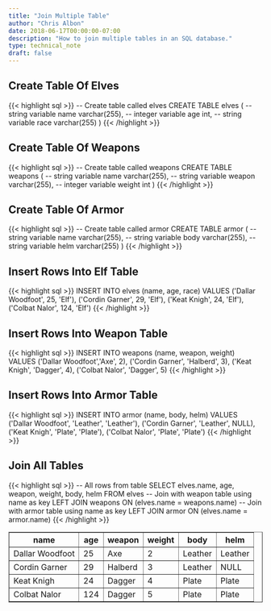 ```yaml
---
title: "Join Multiple Table"
author: "Chris Albon"
date: 2018-06-17T00:00:00-07:00
description: "How to join multiple tables in an SQL database."
type: technical_note
draft: false
---
```


## Create Table Of Elves

{{< highlight sql >}}
-- Create table called elves
CREATE TABLE elves (
    -- string variable
    name varchar(255),
    -- integer variable
    age int,
    -- string variable
    race varchar(255)
)
{{< /highlight >}}

## Create Table Of Weapons

{{< highlight sql >}}
-- Create table called weapons
CREATE TABLE weapons (
    -- string variable
    name varchar(255),
    -- string variable
    weapon varchar(255),
    -- integer variable
    weight int
)
{{< /highlight >}}

## Create Table Of Armor

{{< highlight sql >}}
-- Create table called armor
CREATE TABLE armor (
    -- string variable
    name varchar(255),
    -- string variable
    body varchar(255),
    -- string variable
    helm varchar(255)
)
{{< /highlight >}}

## Insert Rows Into Elf Table

{{< highlight sql >}}
INSERT INTO elves (name, age, race)
VALUES ('Dallar Woodfoot', 25, 'Elf'),
       ('Cordin Garner', 29, 'Elf'),
       ('Keat Knigh', 24, 'Elf'),
       ('Colbat Nalor', 124, 'Elf')
{{< /highlight >}}

## Insert Rows Into Weapon Table

{{< highlight sql >}}
INSERT INTO weapons (name, weapon, weight)
VALUES ('Dallar Woodfoot','Axe', 2),
       ('Cordin Garner', 'Halberd', 3),
       ('Keat Knigh', 'Dagger', 4),
       ('Colbat Nalor', 'Dagger', 5)
{{< /highlight >}}

## Insert Rows Into Armor Table

{{< highlight sql >}}
INSERT INTO armor (name, body, helm)
VALUES ('Dallar Woodfoot', 'Leather', 'Leather'),
       ('Cordin Garner', 'Leather', NULL),
       ('Keat Knigh', 'Plate', 'Plate'),
       ('Colbat Nalor', 'Plate', 'Plate')
{{< /highlight >}}

## Join All Tables

{{< highlight sql >}}
-- All rows from table
SELECT elves.name, age, weapon, weight, body, helm FROM elves
-- Join with weapon table using name as key
LEFT JOIN weapons ON (elves.name = weapons.name)
-- Join with armor table using name as key
LEFT JOIN armor ON (elves.name = armor.name)
{{< /highlight >}}
<table border="1" style="border-collapse:collapse">
<tr><th>name</th><th>age</th><th>weapon</th><th>weight</th><th>body</th><th>helm</th></tr>
<tr><td>Dallar Woodfoot</td><td>25</td><td>Axe</td><td>2</td><td>Leather</td><td>Leather</td></tr>
<tr><td>Cordin Garner</td><td>29</td><td>Halberd</td><td>3</td><td>Leather</td><td>NULL</td></tr>
<tr><td>Keat Knigh</td><td>24</td><td>Dagger</td><td>4</td><td>Plate</td><td>Plate</td></tr>
<tr><td>Colbat Nalor</td><td>124</td><td>Dagger</td><td>5</td><td>Plate</td><td>Plate</td></tr></table>